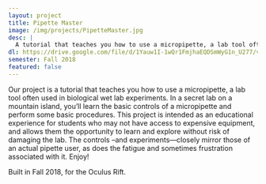 ```yaml
---
layout: project
title: Pipette Master
image: /img/projects/PipetteMaster.jpg
desc: |
  A tutorial that teaches you how to use a micropipette, a lab tool often used in biological wet lab experiments
dl: https://drive.google.com/file/d/1Yauw1I-1wQr1FmjhaEQDSmWyG1n_U277/view?usp=sharing
semester: Fall 2018
featured: false
---
```

Our project is a tutorial that teaches you how to use a micropipette, a lab tool often used in biological wet lab experiments. In a secret lab on a mountain island, you’ll learn the basic controls of a micropipette and perform some basic procedures. This project is intended as an educational experience for students who may not have access to expensive equipment, and allows them the opportunity to learn and explore without risk of damaging the lab. The controls –and experiments—closely mirror those of an actual pipette user, as does the fatigue and sometimes frustration associated with it. Enjoy!

Built in Fall 2018, for the Oculus Rift.